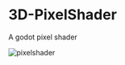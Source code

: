 # 3D-PixelShader
 A godot pixel shader
 
![pixelshader](https://github.com/MarkVN2/3D-PixelShader/assets/105757405/8ecb4020-128c-411c-bc83-d8b91de58d2f)
